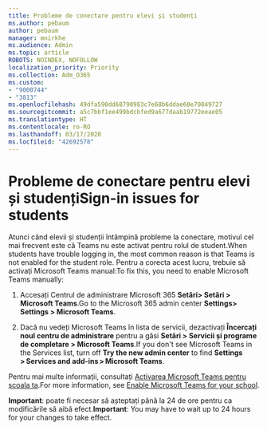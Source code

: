 ```yaml
---
title: Probleme de conectare pentru elevi și studenți
ms.author: pebaum
author: pebaum
manager: mnirkhe
ms.audience: Admin
ms.topic: article
ROBOTS: NOINDEX, NOFOLLOW
localization_priority: Priority
ms.collection: Adm_O365
ms.custom:
- "9000744"
- "3813"
ms.openlocfilehash: 49dfa590dd68790983c7e68b6ddae60e70849727
ms.sourcegitcommit: a5c7bbf1ee499bdcbfed9a677daab19772eeae05
ms.translationtype: HT
ms.contentlocale: ro-RO
ms.lasthandoff: 03/17/2020
ms.locfileid: "42692578"
---
```

# <a name="sign-in-issues-for-students"></a><span data-ttu-id="7ec70-102">Probleme de conectare pentru elevi și studenți</span><span class="sxs-lookup"><span data-stu-id="7ec70-102">Sign-in issues for students</span></span>

<span data-ttu-id="7ec70-103">Atunci când elevii și studenții întâmpină probleme la conectare, motivul cel mai frecvent este că Teams nu este activat pentru rolul de student.</span><span class="sxs-lookup"><span data-stu-id="7ec70-103">When students have trouble logging in, the most common reason is that Teams is not enabled for the student role.</span></span> <span data-ttu-id="7ec70-104">Pentru a corecta acest lucru, trebuie să activați Microsoft Teams manual:</span><span class="sxs-lookup"><span data-stu-id="7ec70-104">To fix this, you need to enable Microsoft Teams manually:</span></span>

1. <span data-ttu-id="7ec70-105">Accesați Centrul de administrare Microsoft 365 **Setări> Setări > Microsoft Teams**.</span><span class="sxs-lookup"><span data-stu-id="7ec70-105">Go to the Microsoft 365 admin center **Settings> Settings > Microsoft Teams**.</span></span> 

2. <span data-ttu-id="7ec70-106">Dacă nu vedeți Microsoft Teams în lista de servicii, dezactivați **Încercați noul centru de administrare** pentru a găsi **Setări > Servicii și programe de completare > Microsoft Teams**.</span><span class="sxs-lookup"><span data-stu-id="7ec70-106">If you don't see Microsoft Teams in the Services list, turn off **Try the new admin center** to find **Settings > Services and add-ins > Microsoft Teams**.</span></span> 

<span data-ttu-id="7ec70-107">Pentru mai multe informații, consultați [Activarea Microsoft Teams pentru școala ta](https://docs.microsoft.com/microsoft-365/education/intune-edu-trial/enable-microsoft-teams#enable-microsoft-teams-for-your-school-1).</span><span class="sxs-lookup"><span data-stu-id="7ec70-107">For more information, see [Enable Microsoft Teams for your school](https://docs.microsoft.com/microsoft-365/education/intune-edu-trial/enable-microsoft-teams#enable-microsoft-teams-for-your-school-1).</span></span> 

<span data-ttu-id="7ec70-108">**Important**: poate fi necesar să așteptați până la 24 de ore pentru ca modificările să aibă efect.</span><span class="sxs-lookup"><span data-stu-id="7ec70-108">**Important**: You may have to wait up to 24 hours for your changes to take effect.</span></span>

 
